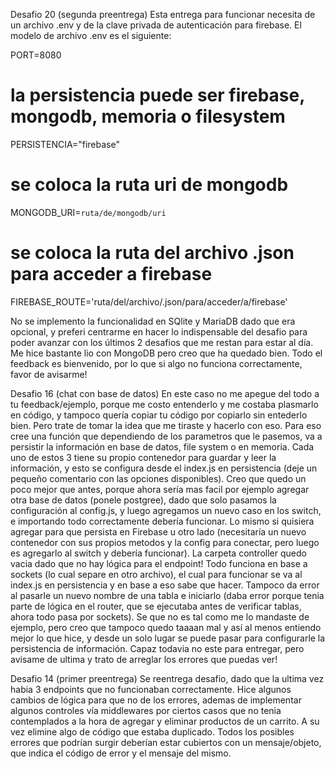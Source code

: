 Desafio 20 (segunda preentrega)
Esta entrega para funcionar necesita de un archivo .env y de la clave privada de autenticación para firebase.
El modelo de archivo .env es el siguiente:

PORT=8080
# la persistencia puede ser firebase, mongodb, memoria o filesystem
PERSISTENCIA="firebase"
# se coloca la ruta uri de mongodb
MONGODB_URI=`ruta/de/mongodb/uri`
# se coloca la ruta del archivo .json para acceder a firebase
FIREBASE_ROUTE='ruta/del/archivo/.json/para/acceder/a/firebase'

No se implemento la funcionalidad en SQlite y MariaDB dado que era opcional, y preferi centrarme en hacer lo indispensable del desafio para poder avanzar con los últimos 2 desafios que me restan para estar al día. Me hice bastante lio con MongoDB pero creo que ha quedado bien. Todo el feedback es bienvenido, por lo que si algo no funciona correctamente, favor de avisarme!

Desafio 16 (chat con base de datos)
En este caso no me apegue del todo a tu feedback/ejemplo, porque me costo entenderlo y me costaba plasmarlo en código, y tampoco quería copiar tu código por copiarlo sin entederlo bien. Pero trate de tomar la idea que me tiraste y hacerlo con eso. Para eso cree una función que dependiendo de los parametros que le pasemos, va a persistir la información en base de datos, file system o en memoria. Cada uno de estos 3 tiene su propio contenedor para guardar y leer la información, y esto se configura desde el index.js en persistencia (deje un pequeño comentario con las opciones disponibles). Creo que quedo un poco mejor que antes, porque ahora sería mas facil por ejemplo agregar otra base de datos (ponele postgree), dado que solo pasamos la configuración al config.js, y luego agregamos un nuevo caso en los switch, e importando todo correctamente debería funcionar. Lo mismo si quisiera agregar para que persista en Firebase u otro lado (necesitaría un nuevo contenedor con sus propios metodos y la config para conectar, pero luego es agregarlo al switch y debería funcionar). La carpeta controller quedo vacia dado que no hay lógica para el endpoint! Todo funciona en base a sockets (lo cual separe en otro archivo), el cual para funcionar se va al index.js en persistencia y en base a eso sabe que hacer. Tampoco da error al pasarle un nuevo nombre de una tabla e iniciarlo (daba error porque tenia parte de lógica en el router, que se ejecutaba antes de verificar tablas, ahora todo pasa por sockets). Se que no es tal como me lo mandaste de ejemplo, pero creo que tampoco quedo taaaan mal y así al menos entiendo mejor lo que hice, y desde un solo lugar se puede pasar para configurarle la persistencia de información. Capaz todavia no este para entregar, pero avisame de ultima y trato de arreglar los errores que puedas ver!

Desafio 14 (primer preentrega) 
Se reentrega desafio, dado que la ultima vez habia 3 endpoints que no funcionaban correctamente. Hice algunos cambios de lógica para que no de los errores, ademas de implementar algunos controles vía middlewares por ciertos casos que no tenia contemplados a la hora de agregar y eliminar productos de un carrito. A su vez elimine algo de código que estaba duplicado. Todos los posibles errores que podrían surgir deberían estar cubiertos con un mensaje/objeto, que indica el código de error y el mensaje del mismo.